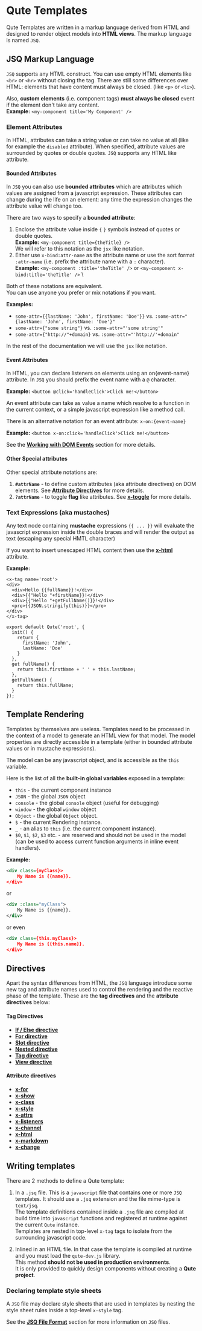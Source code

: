 # Qute Templates

Qute Templates are written in a markup language derived from HTML and designed to render object models into **HTML views**. The markup language is named `JSQ`.

## JSQ Markup Language

`JSQ` supports any HTML construct. You can use empty HTML elements like `<br>` or `<hr>` without closing the tag. There are still some differences over HTML: elements that have content must always be closed. (like `<p>` or `<li>`).

Also, **custom elements** (i.e. component tags) **must always be closed** event if the element don't take any content.  \
**Example:** `<my-component title='My Component' />`


### Element Attributes

In HTML, attributes can take a string value or can take no value at all (like for example the `disabled` attribute). When specified, attribute values are surrounded by quotes or double quotes. `JSQ` supports any HTML like attribute.

#### Bounded Attributes

In `JSQ` you can also use **bounded attributes** which are attributes which values are assigned from a javascript expression. These attributes can change during the life on an element: any time the expression changes the attribute value will change too.

There are two ways to specify a **bounded attribute**:

1. Enclose the attribute value inside `{` `}` symbols instead of quotes or double quotes.  \
  **Example:** `<my-component title={theTitle} />`   \
  We will refer to this notation as the `jsx` like notation.
2. Either use `x-bind:attr-name` as the attribute name or use the sort format `:attr-name` (i.e. prefix the attribute name with a `:` character). \
  **Example:** `<my-component :title='theTitle' />`  or `<my-component x-bind:title='theTitle' />` \

Both of these notations are equivalent.  \
You can use anyone you prefer or mix notations if you want.

**Examples:**

* `some-attr={{lastName: 'John', firstName: 'Doe'}}` vs. `:some-attr="{lastName: 'John', firstName: 'Doe'}"`
* `some-attr={"some string"}` vs. `:some-attr="'some string'"`
* `some-attr={"http://"+domain}` vs. `:some-attr="'http://'+domain"`

In the rest of the documentation we will use the `jsx` like notation.

#### Event Attributes

In HTML, you can declare listeners on elements using an on{event-name} attribute. In `JSQ` you should prefix the event name with a `@` character.

**Example:** `<button @click='handleClick'>Click me!</button>`

An event attribute can take as value a name which resolve to a function in the current context, or a simple javascript expression like a method call.

There is an alternative notation for an event attribute: `x-on:{event-name}`

**Example:** `<button x-on:click='handleClick'>Click me!</button>`

See the **[Working with DOM Events](#/model/events)** section for more details.

#### Other Special attributes

Other special attribute notations are:
1. **`#attrName`** - to define custom attributes (aka attribute directives) on DOM elements. See **[Attribute Directives](#/attributes/q)** for more details.
2. **`?attrName`** - to toggle **flag** like attributes. See **[x-toggle](#/attributes/x-toggle)** for more details.

### Text Expressions (aka mustaches)

Any text node containing **mustache** expressions `{{ ... }}` will evaluate the javascript expression inside the  double braces and will render the output as text (escaping any special HMTL character)

If you want to insert unescaped HTML content then use the **[x-html](#/attributes/x-html)** attribute.

**Example:**

```jsq-norun
<x-tag name='root'>
<div>
  <div>Hello {{fullName}}!</div>
  <div>{{"Hello "+firstName}}!</div>
  <div>{{"Hello "+getFullName()}}!</div>
  <pre>{{JSON.stringify(this)}}</pre>
</div>
</x-tag>

export default Qute('root', {
  init() {
    return {
      firstName: 'John',
      lastName: 'Doe'
    }
  },
  get fullName() {
    return this.firstName + ' ' + this.lastName;
  },
  getFullName() {
    return this.fullName;
  }
});
```

## Template Rendering

Templates by themselves are useless. Templates need to be processed in the context of a model to generate an HTML view for that model. The model properties are directly accessible in a template (either in bounded attribute values or in mustache expressions).

The model can be any javascript object, and is accessible as the `this` variable.

Here is the list of all the **built-in global variables** exposed in a template:

* `this` - the current component instance
* `JSON` - the global `JSON` object
* `console` - the global `console` object (useful for debugging)
* `window` - the global `window` object
* `Object` - the global `Object` object.
* `$` - the current Rendering instance.
* `_` - an alias to `this` (i.e. the current component instance).
* `$0`, `$1`, `$2`, `$3` etc. - are reserved and should not be used in the model (can be used to access current function arguments in inline event handlers).

**Example:**
```xml
<div class={myClass}>
	My Name is {{name}}.
</div>
```

or

```xml
<div :class="myClass">
	My Name is {{name}}.
</div>
```

or even

```xml
<div class={this.myClass}>
	My Name is {{this.name}}.
</div>
```


## Directives

Apart the syntax differences from HTML, the `JSQ` language introduce some new tag and attribute names used to control the rendering and the reactive phase of the template. These are the **tag directives** and the **attribute directives** below:

#### Tag Directives

* **[If / Else directive](#/directives/if)**
* **[For directive](#/directives/for)**
* **[Slot directive](#/directives/slot)**
* **[Nested directive](#/directives/nested)**
* **[Tag directive](#/directives/tag)**
* **[View directive](#/directives/view)**

#### Attribute directives

* **[x-for](#/attributes/x-for)**
* **[x-show](#/attributes/x-show)**
* **[x-class](#/attributes/x-class)**
* **[x-style](#/attributes/x-style)**
* **[x-attrs](#/attributes/x-attrs)**
* **[x-listeners](#/attributes/x-listeners)**
* **[x-channel](#/attributes/x-channel)**
* **[x-html](#/attributes/x-html)**
* **[x-markdown](#/attributes/x-markdown)**
* **[x-change](#/attributes/x-change)**


## Writing templates

There are 2 methods to define a Qute template:

1. In a `.jsq` file. This is a `javascript` file that contains one or more `JSQ` templates. It should use a `.jsq` extension and the file mime-type is `text/jsq`.  \
The template definitions contained inside a `.jsq` file are compiled at build time into `javascript` functions and registered at runtime against the current `Qute` instance.   \
Templates are nested in top-level `x-tag` tags to isolate from the surrounding javascript code.

2. Inlined in an HTML file. In that case the template is compiled at runtime and you must load the `qute-dev.js` library.  \
This method **should not be used in production environments**.  \
It is only provided to quickly design components without creating a **Qute project**.

### Declaring template style sheets

A `JSQ` file may declare style sheets that are used in templates by nesting the style sheet rules inside a top-level `x-style` tag.


See the **[JSQ File Format](#/advanced/jsq)** section for more information on `JSQ` files.
